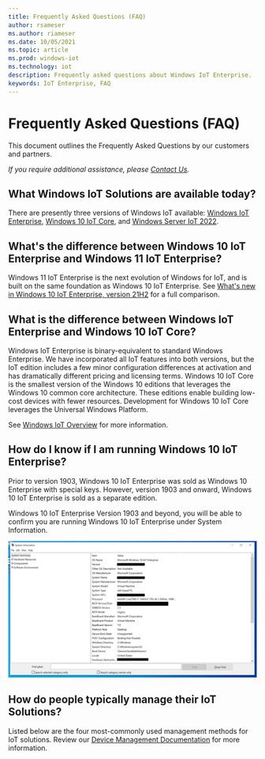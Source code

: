 ```yaml
---
title: Frequently Asked Questions (FAQ)
author: rsameser
ms.author: riameser
ms.date: 10/05/2021
ms.topic: article
ms.prod: windows-iot
ms.technology: iot
description: Frequently asked questions about Windows IoT Enterprise.
keywords: IoT Enterprise, FAQ
---
```


# Frequently Asked Questions (FAQ)
This document outlines the Frequently Asked Questions by our customers and partners.

*If you require additional assistance, please [Contact Us](./Contact-Us.md).*

## What Windows IoT Solutions are available today?
There are presently three versions of Windows IoT available: [Windows IoT Enterprise](/windows/iot-core/windows-iot-enterprise), [Windows 10 IoT Core](/windows/iot-core/windows-iot-core), and [Windows Server IoT 2022](/windows/iot-core/windows-server).

## What's the difference between Windows 10 IoT Enterprise and Windows 11 IoT Enterprise?
Windows 11 IoT Enterprise is the next evolution of Windows for IoT, and is built on the same foundation as Windows 10 IoT Enterprise. See [What's new in Windows 10 IoT Enterprise, version 21H2](/windows/iot/product-family/what's-new-in-windows-10-iot-enterprise-21h2#whats-the-difference-between-windows-10-iot-enterprise-version-21h2-and-windows-11-iot-enterprise) for a full comparison.

## What is the difference between Windows IoT Enterprise and Windows 10 IoT Core?
Windows IoT Enterprise is binary-equivalent to standard Windows Enterprise. We have incorporated all IoT features into both versions, but the IoT edition includes a few minor configuration differences at activation and has dramatically different pricing and licensing terms. Windows 10 IoT Core is the smallest version of the Windows 10 editions that leverages the Windows 10 common core architecture. These editions enable building low-cost devices with fewer resources. Development for Windows 10 IoT Core leverages the Universal Windows Platform.

See [Windows IoT Overview](../product-family/windows-iot.md) for more information.

## How do I know if I am running Windows 10 IoT Enterprise?
Prior to version 1903, Windows 10 IoT Enterprise was sold as Windows 10 Enterprise with special keys.
However, version 1903 and onward, Windows 10 IoT Enterprise is sold as a separate edition.

Windows 10 IoT Enterprise Version 1903 and beyond, you will be able to confirm you are running Windows 10 IoT Enterprise under System Information.

![Windows 10 IoT Enterprise System Information](./media/System-Information.png)


## How do people typically manage their IoT Solutions?
Listed below are the four most-commonly used management methods for IoT solutions. Review our [Device Management Documentation](./Device-Management/Device-Management-Overview.md) for more information.
